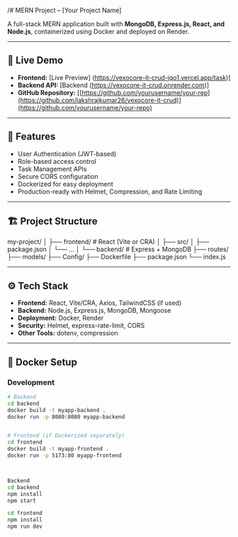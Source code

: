 /# MERN Project – [Your Project Name]

A full-stack MERN application built with **MongoDB, Express.js, React, and Node.js**, containerized using Docker and deployed on Render.

---

## 🚀 Live Demo

- **Frontend:** [Live Preview] (https://vexocore-it-crud-jqo1.vercel.app/task)]
- **Backend API:** [Backend (https://vexocore-it-crud.onrender.com)] 
- **GitHub Repository:** [[https://github.com/yourusername/your-rep](https://github.com/lakshrajkumar26/vexocore-it-crud)](https://github.com/yourusername/your-repo)

---

## 📌 Features

- User Authentication (JWT-based)
- Role-based access control
- Task Management APIs
- Secure CORS configuration
- Dockerized for easy deployment
- Production-ready with Helmet, Compression, and Rate Limiting

---

## 🏗 Project Structure

my-project/
│
├── frontend/ # React (Vite or CRA)
│ ├── src/
│ ├── package.json
│ └── ...
│
└── backend/ # Express + MongoDB
├── routes/
├── models/
├── Config/
├── Dockerfile
├── package.json
└── index.js



---

## ⚙️ Tech Stack

- **Frontend:** React, Vite/CRA, Axios, TailwindCSS (if used)
- **Backend:** Node.js, Express.js, MongoDB, Mongoose
- **Deployment:** Docker, Render
- **Security:** Helmet, express-rate-limit, CORS
- **Other Tools:** dotenv, compression

---

## 🐳 Docker Setup

### Development
```bash
# Backend
cd backend
docker build -t myapp-backend .
docker run -p 8080:8080 myapp-backend


# Frontend (if Dockerized separately)
cd frontend
docker build -t myapp-frontend .
docker run -p 5173:80 myapp-frontend



Backend
cd backend
npm install
npm start

cd frontend
npm install
npm run dev




